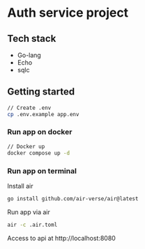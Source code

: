 # Auth service project

## Tech stack

- Go-lang
- Echo
- sqlc

## Getting started

```sh
// Create .env
cp .env.example app.env
```

### Run app on docker

```sh
// Docker up
docker compose up -d
```

### Run app on terminal

Install air

```sh
go install github.com/air-verse/air@latest
```

Run app via air

```sh
air -c .air.toml
```

Access to api at http://localhost:8080
